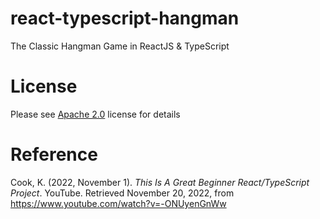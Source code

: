 # react-typescript-hangman

The Classic Hangman Game in ReactJS & TypeScript

# License

Please see [Apache 2.0](./LICENSE) license for details

# Reference

Cook, K. (2022, November 1).<i> This Is A Great Beginner React/TypeScript Project</i>. YouTube.
Retrieved November 20, 2022, from https://www.youtube.com/watch?v=-ONUyenGnWw
